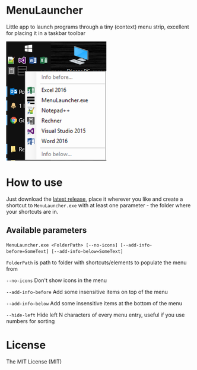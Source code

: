 # MenuLauncher
Little app to launch programs through a tiny (context) menu strip, excellent for placing it in a taskbar toolbar

![Screenshot](/publication_assets/screenshot1.png?raw=true "Screenshot")

# How to use
Just download the [latest release](https://github.com/berrnd/MenuLauncher/releases/latest), place it wherever you like and create a shortcut to `MenuLauncher.exe` with at least one parameter - the folder where your shortcuts are in.

## Available parameters
```MenuLauncher.exe <FolderPath> [--no-icons] [--add-info-before=SomeText] [--add-info-below=SomeText] ```

`FolderPath` is path to folder with shortcuts/elements to populate the menu from

`--no-icons` Don't show icons in the menu

`--add-info-before` Add some insensitive items on top of the menu

`--add-info-below` Add some insensitive items at the bottom of the menu

`--hide-left` Hide left N characters of every menu entry, useful if you use numbers for sorting

# License
The MIT License (MIT)
